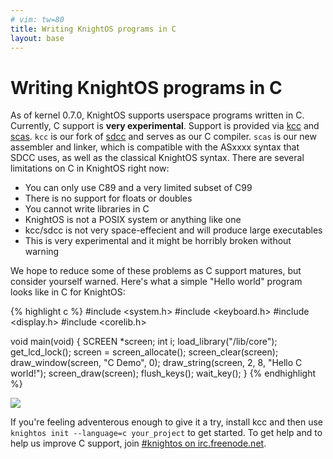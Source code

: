 ```yaml
---
# vim: tw=80
title: Writing KnightOS programs in C
layout: base
---
```


# Writing KnightOS programs in C

As of kernel 0.7.0, KnightOS supports userspace programs written in C.
Currently, C support is **very experimental**. Support is provided via
[kcc](https://github.com/KnightOS/kcc) and
[scas](https://github.com/KnightOS/scas). `kcc` is our fork of
[sdcc](http://sdcc.sourceforge.net/) and serves as our C compiler. `scas` is our
new assembler and linker, which is compatible with the ASxxxx syntax that SDCC
uses, as well as the classical KnightOS syntax. There are several limitations on
C in KnightOS right now:

* You can only use C89 and a very limited subset of C99
* There is no support for floats or doubles
* You cannot write libraries in C
* KnightOS is not a POSIX system or anything like one
* kcc/sdcc is not very space-effecient and will produce large executables
* This is very experimental and it might be horribly broken without warning

We hope to reduce some of these problems as C support matures, but consider
yourself warned. Here's what a simple "Hello world" program looks like in C for
KnightOS:

<div class="row">
<div class="col-md-6">

{% highlight c %}
#include <system.h>
#include <keyboard.h>
#include <display.h>
#include <corelib.h>

void main(void) {
    SCREEN *screen;
    int i;
    load_library("/lib/core");
    get_lcd_lock();
    screen = screen_allocate();
    screen_clear(screen);
    draw_window(screen, "C Demo", 0);
    draw_string(screen, 2, 8, "Hello C world!");
    screen_draw(screen);
    flush_keys();
    wait_key();
}
{% endhighlight %}

</div>
<div class="col-md-6"> <img src="https://cdn.mediacru.sh/5YXv4hRm-Lt-.png" /> </div>
</div>

If you're feeling adventerous enough to give it a try, install kcc and then use
`knightos init --language=c your_project` to get started. To get help and to
help us improve C support, join [#knightos on
irc.freenode.net](http://webchat.freenode.net/?channels=knightos&uio=d4).

